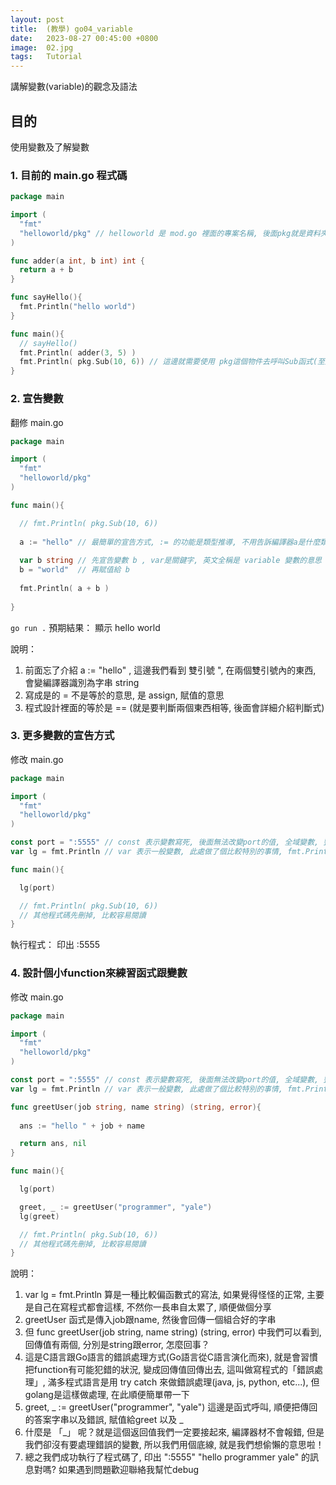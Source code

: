 ```yaml
---
layout: post
title:  (教學) go04_variable
date:   2023-08-27 00:45:00 +0800
image:  02.jpg
tags:   Tutorial
---
```


講解變數(variable)的觀念及語法

## 目的
使用變數及了解變數

### 1. 目前的 main.go 程式碼
```go
package main

import (
  "fmt"
  "helloworld/pkg" // helloworld 是 mod.go 裡面的專案名稱, 後面pkg就是資料夾路徑
)

func adder(a int, b int) int {
  return a + b
}

func sayHello(){
  fmt.Println("hello world")
}

func main(){
  // sayHello()
  fmt.Println( adder(3, 5) )
  fmt.Println( pkg.Sub(10, 6)) // 這邊就需要使用 pkg這個物件去呼叫Sub函式(至於什麼是物件後面詳述)
}
```

### 2. 宣告變數
翻修 main.go
```go
package main

import (
  "fmt"
  "helloworld/pkg" 
)

func main(){

  // fmt.Println( pkg.Sub(10, 6)) 
  
  a := "hello" // 最簡單的宣告方式, := 的功能是類型推導, 不用告訴編譯器a是什麼類型, 他會依據 := 右邊的資料, 自己判斷是什麼類型, 偷懶方便
  
  var b string // 先宣告變數 b , var是關鍵字, 英文全稱是 variable 變數的意思
  b = "world"  // 再賦值給 b
  
  fmt.Println( a + b )
  
}
```
` go run . `
預期結果： 顯示 hello world

說明：
1. 前面忘了介紹 a := "hello" , 這邊我們看到 雙引號 ",  在兩個雙引號內的東西, 會變編譯器識別為字串 string
2. 寫成是的 = 不是等於的意思, 是 assign, 賦值的意思
3. 程式設計裡面的等於是 == (就是要判斷兩個東西相等, 後面會詳細介紹判斷式)

### 3. 更多變數的宣告方式
修改 main.go
```go
package main

import (
  "fmt"
  "helloworld/pkg" 
)

const port = ":5555" // const 表示變數寫死, 後面無法改變port的值, 全域變數, 整個檔案的函式都看得到
var lg = fmt.Println // var 表示一般變數, 此處做了個比較特別的事情, fmt.Println 是一個 function, 我們將function指定給變數lg, 這樣未來我們需要呼叫 fmt.Println的時候, 我們只需要呼叫lg就好了

func main(){

  lg(port)

  // fmt.Println( pkg.Sub(10, 6)) 
  // 其他程式碼先刪掉, 比較容易閱讀
}
```
執行程式： 印出 :5555

### 4. 設計個小function來練習函式跟變數
修改 main.go
```go
package main

import (
  "fmt"
  "helloworld/pkg" 
)

const port = ":5555" // const 表示變數寫死, 後面無法改變port的值, 全域變數, 整個檔案的函式都看得到
var lg = fmt.Println // var 表示一般變數, 此處做了個比較特別的事情, fmt.Println 是一個 function, 我們將function指定給變數lg, 這樣未來我們需要呼叫 fmt.Println的時候, 我們只需要呼叫lg就好了

func greetUser(job string, name string) (string, error){
  
  ans := "hello " + job + name

  return ans, nil
}

func main(){

  lg(port)

  greet, _ := greetUser("programmer", "yale")
  lg(greet)

  // fmt.Println( pkg.Sub(10, 6)) 
  // 其他程式碼先刪掉, 比較容易閱讀
}
```
說明：
1. var lg = fmt.Println 算是一種比較偏函數式的寫法, 如果覺得怪怪的正常, 主要是自己在寫程式都會這樣, 不然你一長串自太累了, 順便做個分享
2. greetUser 函式是傳入job跟name, 然後會回傳一個組合好的字串
3. 但 func greetUser(job string, name string) (string, error) 中我們可以看到, 回傳值有兩個, 分別是string跟error, 怎麼回事？
4. 這是C語言跟Go語言的錯誤處理方式(Go語言從C語言演化而來), 就是會習慣把function有可能犯錯的狀況, 變成回傳值回傳出去, 這叫做寫程式的「錯誤處理」, 滿多程式語言是用 try catch 來做錯誤處理(java, js, python, etc...), 但golang是這樣做處理, 在此順便簡單帶一下
5. greet, _ := greetUser("programmer", "yale")  這邊是函式呼叫, 順便把傳回的答案字串以及錯誤, 賦值給greet 以及 _
6. 什麼是 「_」 呢？就是這個返回值我們一定要接起來, 編譯器材不會報錯, 但是我們卻沒有要處理錯誤的變數, 所以我們用個底線, 就是我們想偷懶的意思啦！
7. 總之我們成功執行了程式碼了, 印出 ":5555" "hello programmer yale" 的訊息對嗎? 如果遇到問題歡迎聯絡我幫忙debug